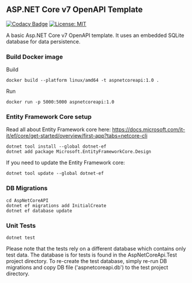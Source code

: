 ## ASP.NET Core v7 OpenAPI Template

[![Codacy Badge](https://app.codacy.com/project/badge/Grade/70514795979e4b64b959068a250bf995)](https://www.codacy.com/gh/guildenstern70/AspNetCoreAPI/dashboard?utm_source=github.com&amp;utm_medium=referral&amp;utm_content=guildenstern70/AspNetCoreAPI&amp;utm_campaign=Badge_Grade)
[![License: MIT](https://img.shields.io/badge/License-MIT-yellow.svg)](https://opensource.org/licenses/MIT)

A basic Asp.NET Core v7 OpenAPI template. It uses an embedded SQLite database for data persistence.

### Build Docker image

Build

    docker build --platform linux/amd64 -t aspnetcoreapi:1.0 .

Run

    docker run -p 5000:5000 aspnetcoreapi:1.0

### Entity Framework Core setup

Read all about Entity Framework core here:
https://docs.microsoft.com/it-it/ef/core/get-started/overview/first-app?tabs=netcore-cli

    dotnet tool install --global dotnet-ef
    dotnet add package Microsoft.EntityFrameworkCore.Design

If you need to update the Entity Framework core:

    dotnet tool update --global dotnet-ef

### DB Migrations

    cd AspNetCoreAPI
    dotnet ef migrations add InitialCreate
    dotnet ef database update

### Unit Tests

    dotnet test

Please note that the tests rely on a different database which contains only test data. 
The database is for tests is found in the AspNetCoreApi.Test project directory.
To re-create the test database, simply re-run DB migrations and copy DB file ('aspnetcoreapi.db') to the test project directory.



